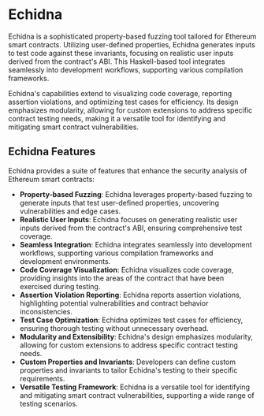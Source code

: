 # Echidna

Echidna is a sophisticated property-based fuzzing tool tailored for Ethereum smart contracts. Utilizing user-defined properties, Echidna generates inputs to test code against these invariants, focusing on realistic user inputs derived from the contract's ABI. This Haskell-based tool integrates seamlessly into development workflows, supporting various compilation frameworks. 

Echidna's capabilities extend to visualizing code coverage, reporting assertion violations, and optimizing test cases for efficiency. Its design emphasizes modularity, allowing for custom extensions to address specific contract testing needs, making it a versatile tool for identifying and mitigating smart contract vulnerabilities.

## Echidna Features

Echidna provides a suite of features that enhance the security analysis of Ethereum smart contracts:

- **Property-based Fuzzing**: Echidna leverages property-based fuzzing to generate inputs that test user-defined properties, uncovering vulnerabilities and edge cases.
- **Realistic User Inputs**: Echidna focuses on generating realistic user inputs derived from the contract's ABI, ensuring comprehensive test coverage.
- **Seamless Integration**: Echidna integrates seamlessly into development workflows, supporting various compilation frameworks and development environments.
- **Code Coverage Visualization**: Echidna visualizes code coverage, providing insights into the areas of the contract that have been exercised during testing.
- **Assertion Violation Reporting**: Echidna reports assertion violations, highlighting potential vulnerabilities and contract behavior inconsistencies.
- **Test Case Optimization**: Echidna optimizes test cases for efficiency, ensuring thorough testing without unnecessary overhead.
- **Modularity and Extensibility**: Echidna's design emphasizes modularity, allowing for custom extensions to address specific contract testing needs.
- **Custom Properties and Invariants**: Developers can define custom properties and invariants to tailor Echidna's testing to their specific requirements.
- **Versatile Testing Framework**: Echidna is a versatile tool for identifying and mitigating smart contract vulnerabilities, supporting a wide range of testing scenarios.
